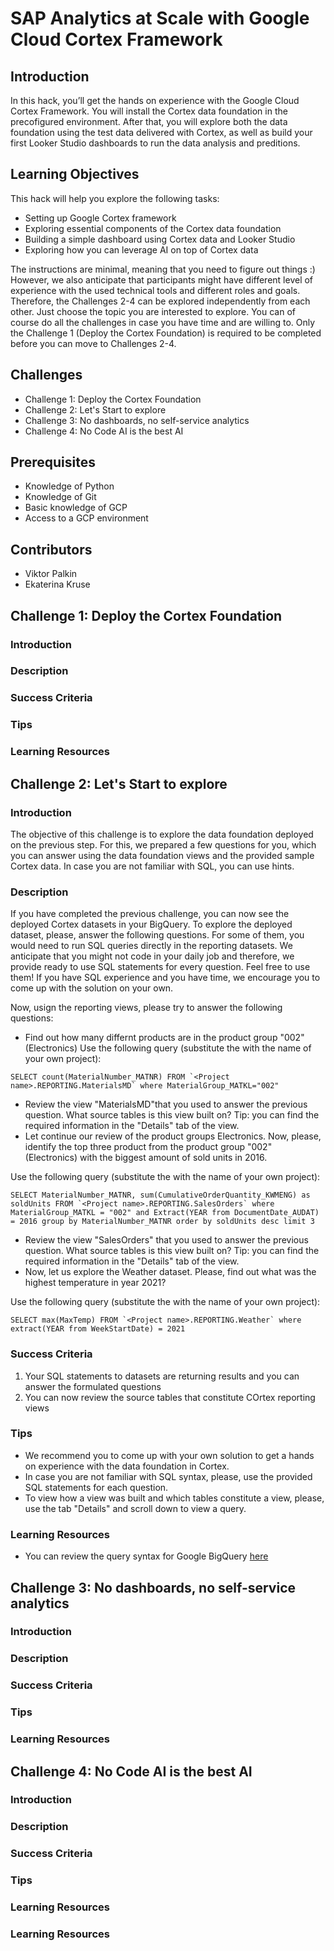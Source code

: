 # SAP Analytics at Scale with Google Cloud Cortex Framework

## Introduction

In this hack, you’ll get the hands on experience with the Google Cloud Cortex Framework. You will install the Cortex data foundation in the precofigured environment. After that, you will explore both the data foundation using the test data delivered with Cortex, as well as build your first Looker Studio dashboards to run the data analysis and preditions.

## Learning Objectives

This hack will help you explore the following tasks:

- Setting up Google Cortex framework
- Exploring essential components of the Cortex data foundation
- Building a simple dashboard using Cortex data and Looker Studio
- Exploring how you can leverage AI on top of Cortex data

The instructions are minimal, meaning that you need to figure out things :) However, we also anticipate that participants might have different level of experience with the used technical tools and different roles and goals. Therefore, the Challenges 2-4 can be explored independently from each other. Just choose the topic you are interested to explore. You can of course do all the challenges in case you have time and are willing to. Only the Challenge 1 (Deploy the Cortex Foundation) is required to be completed before you can move to Challenges 2-4.

## Challenges

- Challenge 1: Deploy the Cortex Foundation
- Challenge 2: Let's Start to explore
- Challenge 3: No dashboards, no self-service analytics
- Challenge 4: No Code AI is the best AI

## Prerequisites

- Knowledge of Python
- Knowledge of Git
- Basic knowledge of GCP
- Access to a GCP environment

## Contributors

- Viktor Palkin
- Ekaterina Kruse

## Challenge 1: Deploy the Cortex Foundation

### Introduction



### Description 



### Success Criteria



### Tips



### Learning Resources


## Challenge 2: Let's Start to explore

### Introduction

The objective of this challenge is to explore the data foundation deployed on the previous step. For this, we prepared a few questions for you, which you can answer using the data foundation views and the provided sample Cortex data. In case you are not familiar with SQL, you can use hints.

### Description

If you have completed the previous challenge, you can now see the deployed Cortex datasets in your BigQuery. To explore the deployed dataset, please, answer the following questions. For some of them, you would need to run SQL queries directly in the reporting datasets. We anticipate that you might not code in your daily job and therefore, we provide ready to use SQL statements for every question. Feel free to use them! If you have SQL experience and you have time, we encourage you to come up with the solution on your own.

Now, usign the  reporting views, please try to answer the following questions:

- Find out how many differnt products are in the product group "002" (Electronics)
Use the following query (substitute the <Projec name> with the name of your own project):

```
SELECT count(MaterialNumber_MATNR) FROM `<Project name>.REPORTING.MaterialsMD` where MaterialGroup_MATKL="002"
```

- Review the view "MaterialsMD"that you used to answer the previous question. What source tables is this view built on? Tip: you can find the required information in the "Details" tab of the view.
- Let continue our review of the product groups Electronics. Now, please, identify the top three product from the product group "002" (Electronics) with the biggest amount of sold units in 2016.
  
Use the following query (substitute the <Projec name> with the name of your own project):

```
SELECT MaterialNumber_MATNR, sum(CumulativeOrderQuantity_KWMENG) as soldUnits FROM `<Project name>.REPORTING.SalesOrders` where MaterialGroup_MATKL = "002" and Extract(YEAR from DocumentDate_AUDAT) = 2016 group by MaterialNumber_MATNR order by soldUnits desc limit 3
```

  
- Review the view "SalesOrders" that you used to answer the previous question. What source tables is this view built on? Tip: you can find the required information in the "Details" tab of the view.
- Now, let us explore the Weather dataset. Please, find out what was the highest temperature in year 2021?

Use the following query (substitute the <Projec name> with the name of your own project):

```
SELECT max(MaxTemp) FROM `<Project name>.REPORTING.Weather` where extract(YEAR from WeekStartDate) = 2021
```

### Success Criteria

1. Your SQL statements to datasets are returning results and you can answer the formulated questions
2. You can now review the source tables that constitute COrtex reporting views

### Tips

- We recommend you to come up with your own solution to get a hands on experience with the data foundation in Cortex. 
- In case you are not familiar with SQL syntax, please, use the provided SQL statements for each question.
- To view how a view was built and which tables constitute a view, please, use the tab "Details" and scroll down to view a query.

### Learning Resources

- You can review the query syntax for Google BigQuery [here](https://cloud.google.com/bigquery/docs/reference/standard-sql/query-syntax)

## Challenge 3: No dashboards, no self-service analytics

### Introduction


### Description


### Success Criteria



### Tips


### Learning Resources


## Challenge 4: No Code AI is the best AI

### Introduction



### Description



### Success Criteria


### Tips


### Learning Resources


### Learning Resources


